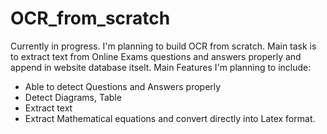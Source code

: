 # OCR_from_scratch
Currently in progress.
I'm planning to build OCR from scratch. 
Main task is to extract text from Online Exams questions and answers properly and append in website database itselt.
Main Features I'm planning to include:
- Able to detect Questions and Answers properly
- Detect Diagrams, Table 
- Extract text 
- Extract Mathematical equations and convert directly into Latex format.
